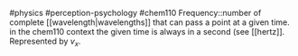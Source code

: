 #physics #perception-psychology #chem110 
Frequency::number of complete [[wavelength|wavelengths]] that can pass a point at a given time. in the chem110 context the given time is always in a second (see [[hertz]]. Represented by $v_x$.
<!--SR:!2024-02-05,3,250-->